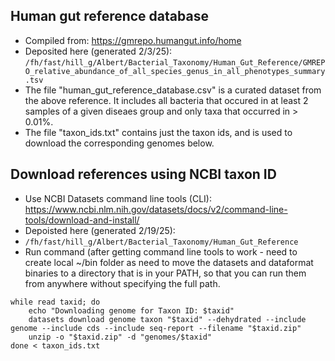 ## Human gut reference database
- Compiled from: https://gmrepo.humangut.info/home
- Deposited here (generated 2/3/25): ```/fh/fast/hill_g/Albert/Bacterial_Taxonomy/Human_Gut_Reference/GMREPO_relative_abundance_of_all_species_genus_in_all_phenotypes_summary.tsv```
- The file "human_gut_reference_database.csv" is a curated dataset from the above reference.  It includes all bacteria that occured in at least 2 samples of a given diseaes group and only taxa that occurred in > 0.01%.
- The file "taxon_ids.txt" contains just the taxon ids, and is used to download the corresponding genomes below.

## Download references using NCBI taxon ID
- Use NCBI Datasets command line tools (CLI): https://www.ncbi.nlm.nih.gov/datasets/docs/v2/command-line-tools/download-and-install/
- Depoisted here (generated 2/19/25):
- ```/fh/fast/hill_g/Albert/Bacterial_Taxonomy/Human_Gut_Reference```
- Run command (after getting command line tools to work - need to create local ~/bin folder as need to move the datasets and dataformat binaries to a directory that is in your PATH, so that you can run them from anywhere without specifying the full path.
```
while read taxid; do
    echo "Downloading genome for Taxon ID: $taxid"
    datasets download genome taxon "$taxid" --dehydrated --include genome --include cds --include seq-report --filename "$taxid.zip"
    unzip -o "$taxid.zip" -d "genomes/$taxid"
done < taxon_ids.txt
```
